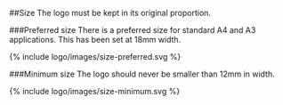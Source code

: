 ##Size
The logo must be kept in its original proportion.

###Preferred size
There is a preferred size for standard A4 and A3 applications. This has been set at 18mm width.

{% include logo/images/size-preferred.svg %}

###Minimum size
The logo should never be smaller than 12mm in width.

{% include logo/images/size-minimum.svg %}